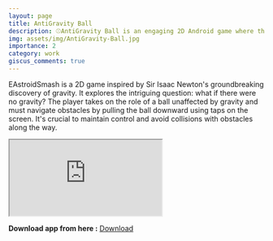 ```yaml
---
layout: page
title: AntiGravity Ball
description: ⚾AntiGravity Ball is an engaging 2D Android game where the objective is to skillfully guide the ball downwards to accumulate higher scores.
img: assets/img/AntiGravity-Ball.jpg
importance: 2
category: work
giscus_comments: true
---
```


EAstroidSmash is a 2D game inspired by Sir Isaac Newton's groundbreaking discovery of gravity. It explores the intriguing question: what if there were no gravity? The player takes on the role of a ball unaffected by gravity and must navigate obstacles by pulling the ball downward using taps on the screen. It's crucial to maintain control and avoid collisions with obstacles along the way.


<div class="row mt-1">
    <div class="col-12 mt-1">
        <div class="embed-responsive embed-responsive-16by9">
            <iframe class="embed-responsive-item" src="https://www.youtube.com/embed/Bo6NMnqotOA" allowfullscreen autoplay></iframe>
        </div>
    </div>
</div>

**Download app from here :** <a href="https://apkpure.com/antigravity-ball/com.madan.madan" class="btn btn--success">Download</a>
